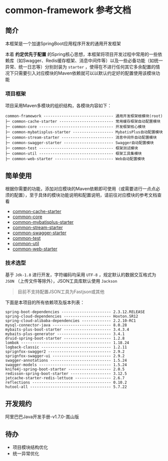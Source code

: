 # common-framework 参考文档

## 简介

本框架是一个加速SpringBoot应用程序开发的通用开发框架

本着 **约定优先于配置** 的Spring核心思想，本框架将项目开发过程中常用的一些依赖库（如Swagger、Redis缓存框架、消息中间件等）以及一些必备功能（如统一异常、统一日志等）分别封装为 `starter`
，使得在不进行任何其它多余配置的情况下只需要引入对应模块的Maven依赖就可以以默认约定好的配置使用该模块功能

### 项目框架

项目采用Maven多模块的组织结构，各模块内容如下：

```text
common-framework ------------------------------- 通用开发框架根模块(root)
├─ common-cache-starter ------------------------ 常用缓存框架自动配置模块
├─ common-core --------------------------------- 开发框架核心模块
├─ common-mybatisplus-starter ------------------ MybatisPlus自动配置模块
├─ common-stream-starter ----------------------- 消息中间件自动配置模块
├─ common-swagger-starter ---------------------- Swagger自动配置模块
├─ common-test --------------------------------- 框架测试模块
├─ common-util --------------------------------- 框架工具集模块
├─ common-web-starter -------------------------- Web自动配置模块
```

## 简单使用

根据你需要的功能，添加对应模块的Maven依赖即可使用（或需要进行一点点必须的配置），至于具体的模块功能说明和配置说明，请前往对应模块的参考文档查看

* [common-cache-starter](./common-cache-starter/README.md)
* [common-core](./common-core/README.md)
* [common-mybatisplus-starter](./common-mybatisplus-starter/README.md)
* [common-stream-starter](./common-stream-starter/README.md)
* [common-swagger-starter](./common-swagger-starter/README.md)
* [common-test](./common-test/README.md)
* [common-util](./common-util/README.md)
* [common-web-starter](./common-web-starter/README.md)

### 技术选型

基于 `Jdk-1.8` 进行开发，字符编码均采用 `UTF-8` ，规定默认的数据交互格式为 `JSON` （上传文件等除外），JSON工具库默认使用 `Jackson`

> 目前不支持配置JSON工具为Fastjson或其他

下面是本项目的所有依赖项及版本列表：

```text
spring-boot-dependencies ---------------------- 2.3.12.RELEASE
spring-cloud-dependencies --------------------- Hoxton.SR12
spring-cloud-alibaba-dependencies ------------- 2.2.10-RC1
mysql-connector-java -------------------------- 8.0.28
mybaits-plus-boot-starter --------------------- 3.4.3.4
mybaits-plus-generator ------------------------ 3.4.1
druid-spring-boot-starter --------------------- 1.2.8
lombok ---------------------------------------- 1.18.24
logback-classic ------------------------------- 1.2.11
sprignfox-swagger2 ---------------------------- 2.9.2
sprignfox-swagger-ui -------------------------- 2.9.2
swagger-annotations --------------------------- 1.5.24
swagger-models -------------------------------- 1.5.24
knife4j-spring-boot-starter ------------------- 2.0.5
redisson-spring-boot-starter ------------------ 3.12.5
jetcache-starter-redis-lettuce ---------------- 2.6.7
reflections ----------------------------------- 0.10.2
hutool-all ------------------------------------ 5.7.22
```

## 开发规约

阿里巴巴Java开发手册-v1.7.0-嵩山版

## 待办

* 项目模块结构优化
* 统一异常优化
